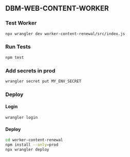 ## DBM-WEB-CONTENT-WORKER

### Test Worker
```bash
npx wrangler dev worker-content-renewal/src/index.js
```

### Run Tests
``` bash
npm test
```

### Add secrets in prod
```bash
wrangler secret put MY_ENV_SECRET
```

### Deploy

#### Login
```bash
wrangler login
```

#### Deploy
```bash
cd worker-content-renewal
npm install --only=prod
npx wrangler deploy
```
